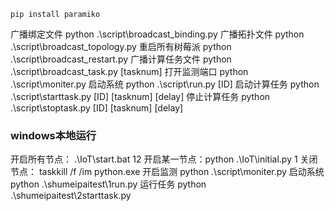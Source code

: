 `pip install paramiko`

广播绑定文件 python .\script\broadcast_binding.py
广播拓扑文件 python .\script\broadcast_topology.py
重启所有树莓派  python .\script\broadcast_restart.py
广播计算任务文件 python .\script\broadcast_task.py [tasknum]
打开监测端口  python .\script\moniter.py
启动系统  python .\script\run.py [ID]
启动计算任务 python .\script\starttask.py [ID] [tasknum] [delay]
停止计算任务 python .\script\stoptask.py [ID] [tasknum] [delay]


### windows本地运行
开启所有节点：  .\IoT\start.bat 12
开启某一节点：python .\IoT\initial.py 1
关闭节点： taskkill /f /im python.exe
开启监测  python .\script\moniter.py
启动系统  python .\shumeipaitest\1run.py
运行任务  python .\shumeipaitest\2starttask.py
